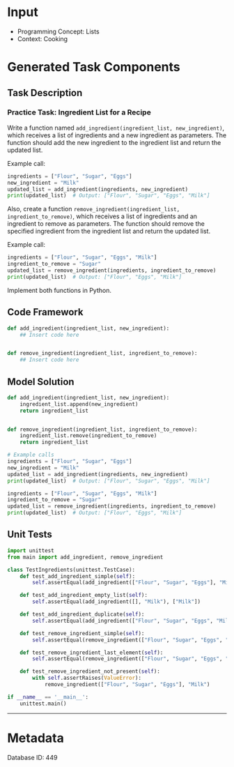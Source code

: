 # Input
- Programming Concept: Lists
- Context: Cooking

# Generated Task Components
## Task Description
### Practice Task: Ingredient List for a Recipe

Write a function named `add_ingredient(ingredient_list, new_ingredient)`, which receives a list of ingredients and a new ingredient as parameters. The function should add the new ingredient to the ingredient list and return the updated list.

Example call:
```python
ingredients = ["Flour", "Sugar", "Eggs"]
new_ingredient = "Milk"
updated_list = add_ingredient(ingredients, new_ingredient)
print(updated_list)  # Output: ["Flour", "Sugar", "Eggs", "Milk"]
```

Also, create a function `remove_ingredient(ingredient_list, ingredient_to_remove)`, which receives a list of ingredients and an ingredient to remove as parameters. The function should remove the specified ingredient from the ingredient list and return the updated list.

Example call:
```python
ingredients = ["Flour", "Sugar", "Eggs", "Milk"]
ingredient_to_remove = "Sugar"
updated_list = remove_ingredient(ingredients, ingredient_to_remove)
print(updated_list)  # Output: ["Flour", "Eggs", "Milk"]
```

Implement both functions in Python.

## Code Framework
```python
def add_ingredient(ingredient_list, new_ingredient):
    ## Insert code here


def remove_ingredient(ingredient_list, ingredient_to_remove):
    ## Insert code here

```

## Model Solution
```python
def add_ingredient(ingredient_list, new_ingredient):
    ingredient_list.append(new_ingredient)
    return ingredient_list


def remove_ingredient(ingredient_list, ingredient_to_remove):
    ingredient_list.remove(ingredient_to_remove)
    return ingredient_list

# Example calls
ingredients = ["Flour", "Sugar", "Eggs"]
new_ingredient = "Milk"
updated_list = add_ingredient(ingredients, new_ingredient)
print(updated_list)  # Output: ["Flour", "Sugar", "Eggs", "Milk"]

ingredients = ["Flour", "Sugar", "Eggs", "Milk"]
ingredient_to_remove = "Sugar"
updated_list = remove_ingredient(ingredients, ingredient_to_remove)
print(updated_list)  # Output: ["Flour", "Eggs", "Milk"]

```

## Unit Tests
```python
import unittest
from main import add_ingredient, remove_ingredient

class TestIngredients(unittest.TestCase):
    def test_add_ingredient_simple(self):
        self.assertEqual(add_ingredient(["Flour", "Sugar", "Eggs"], "Milk"), ["Flour", "Sugar", "Eggs", "Milk"])

    def test_add_ingredient_empty_list(self):
        self.assertEqual(add_ingredient([], "Milk"), ["Milk"])

    def test_add_ingredient_duplicate(self):
        self.assertEqual(add_ingredient(["Flour", "Sugar", "Eggs", "Milk"], "Milk"), ["Flour", "Sugar", "Eggs", "Milk", "Milk"])

    def test_remove_ingredient_simple(self):
        self.assertEqual(remove_ingredient(["Flour", "Sugar", "Eggs", "Milk"], "Sugar"), ["Flour", "Eggs", "Milk"])

    def test_remove_ingredient_last_element(self):
        self.assertEqual(remove_ingredient(["Flour", "Sugar", "Eggs", "Milk"], "Milk"), ["Flour", "Sugar", "Eggs"])

    def test_remove_ingredient_not_present(self):
        with self.assertRaises(ValueError):
            remove_ingredient(["Flour", "Sugar", "Eggs"], "Milk")

if __name__ == '__main__':
    unittest.main()

```
___
# Metadata
Database ID: 449
